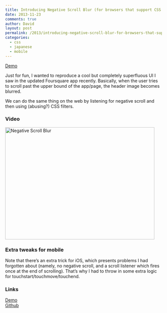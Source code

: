 ```yaml
---
title: Introducing Negative Scroll Blur (for browsers that support CSS filters)
date: 2013-11-23
comments: true
author: David
layout: post
permalink: /2013/introducing-negative-scroll-blur-for-browsers-that-support-css-filters
categories:
  - css
  - japanese
  - mobile
---
```

[Demo][1]

Just for fun, I wanted to reproduce a cool but completely superfluous UI I saw in the updated Foursquare app recently. Basically, when the user tries to scroll past the upper bound of the app/page, the header image becomes blurred.

We can do the same thing on the web by listening for negative scroll and then using (abusing?) CSS filters.

### Video

<a href="http://www.youtube.com/watch?feature=player_embedded&v=wfuVM1P_qgg
" target="_blank"><img src="http://img.youtube.com/vi/wfuVM1P_qgg/0.jpg" 
alt="Negative Scroll Blur" width="480" height="360" /></a>

### Extra tweaks for mobile

Note that there&#8217;s an extra trick for iOS, which presents problems I had forgotten about (namely, no negative scroll, and a scroll listener which fires once at the end of scrolling). That&#8217;s why I had to throw in some extra logic for touchstart/touchmove/touchend.

### Links

[Demo][1]  
[Github][2]

 [1]: http://davidbcalhoun.com/a/negative-scroll-blur.html
 [2]: https://github.com/davidcalhoun/negative-scroll-blur